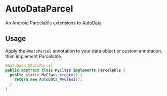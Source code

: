 # AutoDataParcel
An Android Parcelable extensions to [AutoData](https://github.com/evant/autodata)

## Usage
Apply the `@AutoParcel` annotation to your data object or custom annotation, then implement Parcelable.
```java
@AutoData @AutoParcel
public abstract class MyClass implements Parcelable {
  public static MyClass create() {
    return new AutoData_MyClass();
  }
}
```
